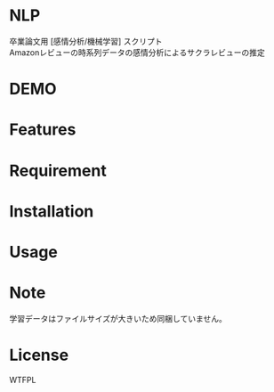 # NLP
卒業論文用 [感情分析/機械学習] スクリプト  
Amazonレビューの時系列データの感情分析によるサクラレビューの推定

# DEMO

<!--
"hoge"の魅力が直感的に伝えわるデモ動画や図解を載せる
-->

# Features

<!--
"hoge"のセールスポイントや差別化などを説明する
-->

# Requirement

<!--
"hoge"を動かすのに必要なライブラリなどを列挙する
* huga 3.5.2
* hogehuga 1.0.2
-->

# Installation

<!--
Requirementで列挙したライブラリなどのインストール方法を説明する
```bash
pip install huga_package
```
-->

# Usage

<!--
DEMOの実行方法など、"hoge"の基本的な使い方を説明する
```bash
git clone https://github.com/hoge/~
cd examples
python demo.py
```
-->

# Note

<!--
注意点などがあれば書く
-->

学習データはファイルサイズが大きいため同梱していません。

# License
<a href="http://www.wtfpl.net/"><img
       src="http://www.wtfpl.net/wp-content/uploads/2012/12/wtfpl-badge-4.png"
       width="80" height="15" alt="WTFPL" /></a>
